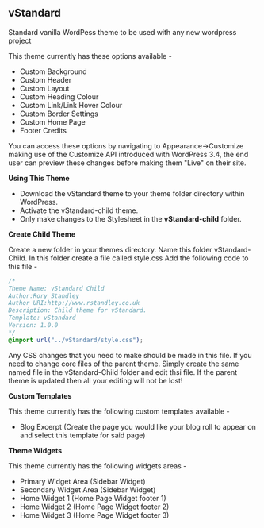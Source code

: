 **vStandard**
--

Standard vanilla WordPess theme to be used with any new wordpress project

This theme currently has these options available -

* Custom Background
* Custom Header
* Custom Layout
* Custom Heading Colour
* Custom Link/Link Hover Colour
* Custom Border Settings
* Custom Home Page
* Footer Credits

You can access these options by navigating to Appearance->Customize making use of the Customize API introduced with WordPress 3.4, the end user can preview these changes before making them "Live" on their site.

**Using This Theme**

* Download the vStandard theme to your theme folder directory within WordPress.
* Activate the vStandard-child theme. 
* Only make changes to the Stylesheet in the **vStandard-child** folder.

**Create Child Theme**

Create a new folder in your themes directory. Name this folder vStandard-Child. In this folder create a file called style.css Add the following code to this file -

```css
/*
Theme Name: vStandard Child
Author:Rory Standley
Author URI:http://www.rstandley.co.uk
Description: Child theme for vStandard.
Template: vStandard
Version: 1.0.0
*/
@import url("../vStandard/style.css");
```

Any CSS changes that you need to make should be made in this file. If you need to change core files of the parent theme. Simply create the same named file in the vStandard-Child folder and edit thsi file. If the parent theme is updated then all your editing will not be lost!

**Custom Templates**

This theme currently has the following custom templates available -

* Blog Excerpt (Create the page you would like your blog roll to appear on and select this template for said page)

**Theme Widgets**

This theme currently has the following widgets areas -

* Primary Widget Area (Sidebar Widget)
* Secondary Widget Area (Sidebar Widget)
* Home Widget 1 (Home Page Widget footer 1)
* Home Widget 2 (Home Page Widget footer 2)
* Home Widget 3 (Home Page Widget footer 3)
